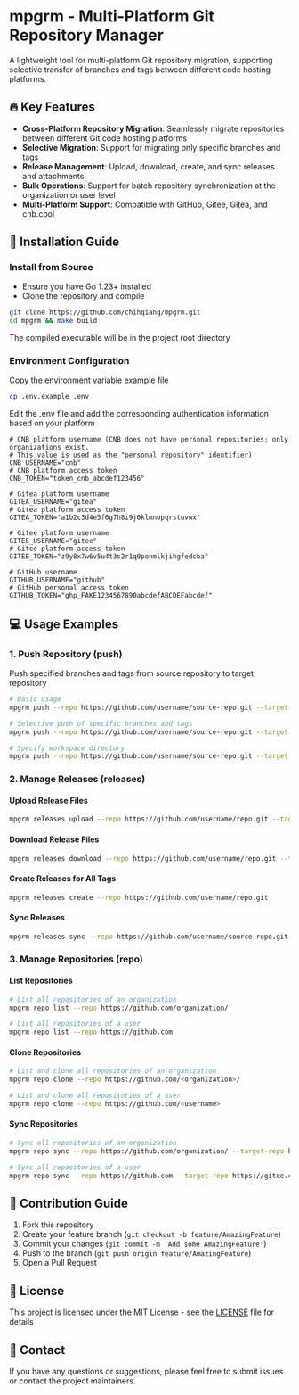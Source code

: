 # mpgrm - Multi-Platform Git Repository Manager

A lightweight tool for multi-platform Git repository migration, supporting selective transfer of branches and tags between different code hosting platforms.

## 🔥 Key Features

- **Cross-Platform Repository Migration**: Seamlessly migrate repositories between different Git code hosting platforms
- **Selective Migration**: Support for migrating only specific branches and tags
- **Release Management**: Upload, download, create, and sync releases and attachments
- **Bulk Operations**: Support for batch repository synchronization at the organization or user level
- **Multi-Platform Support**: Compatible with GitHub, Gitee, Gitea, and cnb.cool

## 🚀 Installation Guide

### Install from Source

- Ensure you have Go 1.23+ installed
- Clone the repository and compile

```bash
git clone https://github.com/chihqiang/mpgrm.git
cd mpgrm && make build
```

The compiled executable will be in the project root directory

### Environment Configuration

Copy the environment variable example file

```bash
cp .env.example .env
```

Edit the .env file and add the corresponding authentication information based on your platform

```env
# CNB platform username (CNB does not have personal repositories; only organizations exist. 
# This value is used as the "personal repository" identifier)
CNB_USERNAME="cnb"
# CNB platform access token
CNB_TOKEN="token_cnb_abcdef123456"

# Gitea platform username
GITEA_USERNAME="gitea"
# Gitea platform access token
GITEA_TOKEN="a1b2c3d4e5f6g7h8i9j0klmnopqrstuvwx"

# Gitee platform username
GITEE_USERNAME="gitee"
# Gitee platform access token
GITEE_TOKEN="z9y8x7w6v5u4t3s2r1q0ponmlkjihgfedcba"

# GitHub username
GITHUB_USERNAME="github"
# GitHub personal access token
GITHUB_TOKEN="ghp_FAKE1234567890abcdefABCDEFabcdef"

```

## 💻 Usage Examples

### 1. Push Repository (push)

Push specified branches and tags from source repository to target repository

```bash
# Basic usage
mpgrm push --repo https://github.com/username/source-repo.git --target-repo https://gitee.com/username/target-repo.git

# Selective push of specific branches and tags
mpgrm push --repo https://github.com/username/source-repo.git --target-repo https://gitee.com/username/target-repo.git --branches main,develop --tags v1.0.0,v1.1.0

# Specify workspace directory
mpgrm push --repo https://github.com/username/source-repo.git --target-repo https://gitee.com/username/target-repo.git --workspace /path/to/workspace
```

### 2. Manage Releases (releases)

#### Upload Release Files

```bash
mpgrm releases upload --repo https://github.com/username/repo.git --tags v1.0.0 --files path/to/file1.zip,path/to/file2.tar.gz
```

#### Download Release Files

```bash
mpgrm releases download --repo https://github.com/username/repo.git --tags v1.0.0,v1.1.0
```

#### Create Releases for All Tags

```bash
mpgrm releases create --repo https://github.com/username/repo.git
```

#### Sync Releases

```bash
mpgrm releases sync --repo https://github.com/username/source-repo.git --target-repo https://gitee.com/username/target-repo.git --tags v1.0.0,v1.1.0
```

### 3. Manage Repositories (repo)

#### List Repositories

```bash
# List all repositories of an organization
mpgrm repo list --repo https://github.com/organization/

# List all repositories of a user
mpgrm repo list --repo https://github.com
```

####  Clone Repositories

~~~bash
# List and clone all repositories of an organization
mpgrm repo clone --repo https://github.com/<organization>/

# List and clone all repositories of a user
mpgrm repo clone --repo https://github.com/<username>
~~~

#### Sync Repositories

```bash
# Sync all repositories of an organization
mpgrm repo sync --repo https://github.com/organization/ --target-repo https://gitee.com/organization/

# Sync all repositories of a user
mpgrm repo sync --repo https://github.com --target-repo https://gitee.com
```

## 🤝 Contribution Guide

1. Fork this repository
2. Create your feature branch (`git checkout -b feature/AmazingFeature`)
3. Commit your changes (`git commit -m 'Add some AmazingFeature'`)
4. Push to the branch (`git push origin feature/AmazingFeature`)
5. Open a Pull Request

## 📝 License

This project is licensed under the MIT License - see the [LICENSE](LICENSE) file for details

## 📧 Contact

If you have any questions or suggestions, please feel free to submit issues or contact the project maintainers.

